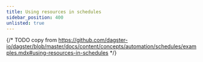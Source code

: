 ```yaml
---
title: Using resources in schedules
sidebar_position: 400
unlisted: true
---
```


{/* TODO copy from https://github.com/dagster-io/dagster/blob/master/docs/content/concepts/automation/schedules/examples.mdx#using-resources-in-schedules */}